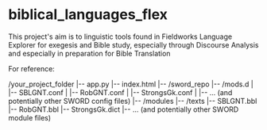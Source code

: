 # biblical_languages_flex
This project's aim is to linguistic tools found in Fieldworks Language Explorer for exegesis and Bible study, especially through Discourse Analysis and especially in preparation for Bible Translation

For reference:

/your_project_folder
|-- app.py
|-- index.html
|-- /sword_repo
    |-- /mods.d
    |   |-- SBLGNT.conf
    |   |-- RobGNT.conf
    |   |-- StrongsGk.conf
    |   |-- ... (and potentially other SWORD config files)
    |-- /modules
        |-- /texts
            |-- SBLGNT.bbl
            |-- RobGNT.bbl
            |-- StrongsGk.dict
            |-- ... (and potentially other SWORD module files)
